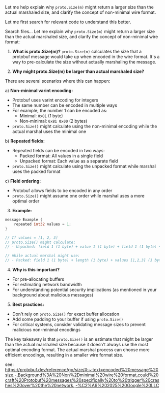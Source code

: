Let me help explain why `proto.Size(m)` might return a larger size than the actual marshaled size, and clarify the concept of non-minimal wire format.

Let me first search for relevant code to understand this better.


Search files...
Let me explain why `proto.Size(m)` might return a larger size than the actual marshaled size, and clarify the concept of non-minimal wire format:

1. **What is proto.Size(m)?**
`proto.Size(m)` calculates the size that a protobuf message would take up when encoded in the wire format. It's a way to pre-calculate the size without actually marshaling the message.

2. **Why might proto.Size(m) be larger than actual marshaled size?**

There are several scenarios where this can happen:

a) **Non-minimal varint encoding:**
- Protobuf uses varint encoding for integers
- The same number can be encoded in multiple ways
- For example, the number 1 can be encoded as:
  - Minimal: `0x01` (1 byte)
  - Non-minimal: `0x81 0x00` (2 bytes)
- `proto.Size()` might calculate using the non-minimal encoding while the actual marshal uses the minimal one

b) **Repeated fields:**
- Repeated fields can be encoded in two ways:
  - Packed format: All values in a single field
  - Unpacked format: Each value as a separate field
- `proto.Size()` might calculate using the unpacked format while marshal uses the packed format

c) **Field ordering:**
- Protobuf allows fields to be encoded in any order
- `proto.Size()` might assume one order while marshal uses a more optimal order

3. **Example:**
```go
message Example {
    repeated int32 values = 1;
}

// If values = [1, 2, 3]
// proto.Size() might calculate:
// - Unpacked: field 1 (1 byte) + value 1 (1 byte) + field 1 (1 byte) + value 2 (1 byte) + field 1 (1 byte) + value 3 (1 byte) = 6 bytes

// While actual marshal might use:
// - Packed: field 1 (1 byte) + length (1 byte) + values [1,2,3] (3 bytes) = 5 bytes
```

4. **Why is this important?**
- For pre-allocating buffers
- For estimating network bandwidth
- For understanding potential security implications (as mentioned in your background about malicious messages)

5. **Best practices:**
- Don't rely on `proto.Size()` for exact buffer allocation
- Add some padding to your buffer if using `proto.Size()`
- For critical systems, consider validating message sizes to prevent malicious non-minimal encodings

The key takeaway is that `proto.Size()` is an estimate that might be larger than the actual marshaled size because it doesn't always use the most optimal encoding format. The actual marshal process can choose more efficient encodings, resulting in a smaller wire format size.

see: https://protobuf.dev/reference/go/size/#:~:text=encoded%20message%20size.-,Background%3A%20Non%2Dminimal%20wire%20format,could%20craft%20Protobuf%20messages%20specifically%20to%20trigger%20crashes%20over%20the%20network.,-%C2%A9%202025%20Google%20LLC
